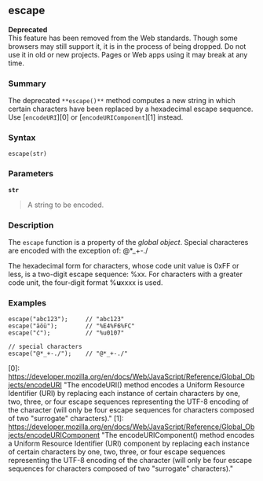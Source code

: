 ## escape

**Deprecated**  
This feature has been removed from the Web standards. Though some browsers may still support it, it is in the process of being dropped. Do not use it in old or new projects. Pages or Web apps using it may break at any time.

### Summary

The deprecated `**escape()**` method computes a new string in which certain characters have been replaced by a hexadecimal escape sequence. Use [`encodeURI`][0] or [`encodeURIComponent`][1] instead.

### Syntax

    escape(str)

### Parameters

**`str`**

> A string to be encoded.

### Description

The `escape` function is a property of the _global object_. Special characteres are encoded with the exception of: @\*\_+-./

The hexadecimal form for characters, whose code unit value is 0xFF or less, is a two-digit escape sequence: %xx. For characters with a greater code unit, the four-digit format %**u**xxxx is used.

### Examples

    escape("abc123");     // "abc123"
    escape("äöü");        // "%E4%F6%FC"
    escape("ć");          // "%u0107"
    
    // special characters
    escape("@*_+-./");    // "@*_+-./"



[0]: https://developer.mozilla.org/en/docs/Web/JavaScript/Reference/Global_Objects/encodeURI "The encodeURI() method encodes a Uniform Resource Identifier (URI) by replacing each instance of certain characters by one, two, three, or four escape sequences representing the UTF-8 encoding of the character (will only be four escape sequences for characters composed of two "surrogate" characters)."
[1]: https://developer.mozilla.org/en/docs/Web/JavaScript/Reference/Global_Objects/encodeURIComponent "The encodeURIComponent() method encodes a Uniform Resource Identifier (URI) component by replacing each instance of certain characters by one, two, three, or four escape sequences representing the UTF-8 encoding of the character (will only be four escape sequences for characters composed of two "surrogate" characters)."